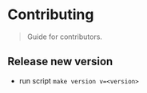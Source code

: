 # Contributing

> Guide for contributors.

## Release new version
* run script `make version v=<version>`
